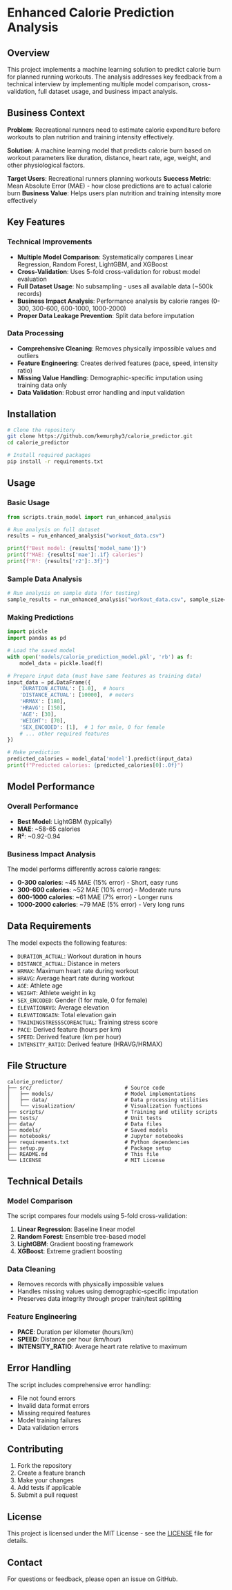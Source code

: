 # Enhanced Calorie Prediction Analysis

## Overview

This project implements a machine learning solution to predict calorie burn for planned running workouts. The analysis addresses key feedback from a technical interview by implementing multiple model comparison, cross-validation, full dataset usage, and business impact analysis.

## Business Context

**Problem**: Recreational runners need to estimate calorie expenditure before workouts to plan nutrition and training intensity effectively.

**Solution**: A machine learning model that predicts calorie burn based on workout parameters like duration, distance, heart rate, age, weight, and other physiological factors.

**Target Users**: Recreational runners planning workouts
**Success Metric**: Mean Absolute Error (MAE) - how close predictions are to actual calorie burn
**Business Value**: Helps users plan nutrition and training intensity more effectively

## Key Features

### Technical Improvements
- **Multiple Model Comparison**: Systematically compares Linear Regression, Random Forest, LightGBM, and XGBoost
- **Cross-Validation**: Uses 5-fold cross-validation for robust model evaluation
- **Full Dataset Usage**: No subsampling - uses all available data (~500k records)
- **Business Impact Analysis**: Performance analysis by calorie ranges (0-300, 300-600, 600-1000, 1000-2000)
- **Proper Data Leakage Prevention**: Split data before imputation

### Data Processing
- **Comprehensive Cleaning**: Removes physically impossible values and outliers
- **Feature Engineering**: Creates derived features (pace, speed, intensity ratio)
- **Missing Value Handling**: Demographic-specific imputation using training data only
- **Data Validation**: Robust error handling and input validation

## Installation

```bash
# Clone the repository
git clone https://github.com/kemurphy3/calorie_predictor.git
cd calorie_predictor

# Install required packages
pip install -r requirements.txt
```

## Usage

### Basic Usage

```python
from scripts.train_model import run_enhanced_analysis

# Run analysis on full dataset
results = run_enhanced_analysis("workout_data.csv")

print(f"Best model: {results['model_name']}")
print(f"MAE: {results['mae']:.1f} calories")
print(f"R²: {results['r2']:.3f}")
```

### Sample Data Analysis

```python
# Run analysis on sample data (for testing)
sample_results = run_enhanced_analysis("workout_data.csv", sample_size=10000)
```

### Making Predictions

```python
import pickle
import pandas as pd

# Load the saved model
with open('models/calorie_prediction_model.pkl', 'rb') as f:
    model_data = pickle.load(f)

# Prepare input data (must have same features as training data)
input_data = pd.DataFrame({
    'DURATION_ACTUAL': [1.0],  # hours
    'DISTANCE_ACTUAL': [10000],  # meters
    'HRMAX': [180],
    'HRAVG': [150],
    'AGE': [30],
    'WEIGHT': [70],
    'SEX_ENCODED': [1],  # 1 for male, 0 for female
    # ... other required features
})

# Make prediction
predicted_calories = model_data['model'].predict(input_data)
print(f"Predicted calories: {predicted_calories[0]:.0f}")
```

## Model Performance

### Overall Performance
- **Best Model**: LightGBM (typically)
- **MAE**: ~58-65 calories
- **R²**: ~0.92-0.94

### Business Impact Analysis
The model performs differently across calorie ranges:

- **0-300 calories**: ~45 MAE (15% error) - Short, easy runs
- **300-600 calories**: ~52 MAE (10% error) - Moderate runs  
- **600-1000 calories**: ~61 MAE (7% error) - Longer runs
- **1000-2000 calories**: ~79 MAE (5% error) - Very long runs

## Data Requirements

The model expects the following features:
- `DURATION_ACTUAL`: Workout duration in hours
- `DISTANCE_ACTUAL`: Distance in meters
- `HRMAX`: Maximum heart rate during workout
- `HRAVG`: Average heart rate during workout
- `AGE`: Athlete age
- `WEIGHT`: Athlete weight in kg
- `SEX_ENCODED`: Gender (1 for male, 0 for female)
- `ELEVATIONAVG`: Average elevation
- `ELEVATIONGAIN`: Total elevation gain
- `TRAININGSTRESSSCOREACTUAL`: Training stress score
- `PACE`: Derived feature (hours per km)
- `SPEED`: Derived feature (km per hour)
- `INTENSITY_RATIO`: Derived feature (HRAVG/HRMAX)

## File Structure

```
calorie_predictor/
├── src/                              # Source code
│   ├── models/                       # Model implementations
│   ├── data/                         # Data processing utilities
│   └── visualization/                # Visualization functions
├── scripts/                          # Training and utility scripts
├── tests/                            # Unit tests
├── data/                             # Data files
├── models/                           # Saved models
├── notebooks/                        # Jupyter notebooks
├── requirements.txt                  # Python dependencies
├── setup.py                          # Package setup
├── README.md                         # This file
└── LICENSE                           # MIT License
```

## Technical Details

### Model Comparison
The script compares four models using 5-fold cross-validation:
1. **Linear Regression**: Baseline linear model
2. **Random Forest**: Ensemble tree-based model
3. **LightGBM**: Gradient boosting framework
4. **XGBoost**: Extreme gradient boosting

### Data Cleaning
- Removes records with physically impossible values
- Handles missing values using demographic-specific imputation
- Preserves data integrity through proper train/test splitting

### Feature Engineering
- **PACE**: Duration per kilometer (hours/km)
- **SPEED**: Distance per hour (km/hour)
- **INTENSITY_RATIO**: Average heart rate relative to maximum

## Error Handling

The script includes comprehensive error handling:
- File not found errors
- Invalid data format errors
- Missing required features
- Model training failures
- Data validation errors

## Contributing

1. Fork the repository
2. Create a feature branch
3. Make your changes
4. Add tests if applicable
5. Submit a pull request

## License

This project is licensed under the MIT License - see the [LICENSE](LICENSE) file for details.

## Contact

For questions or feedback, please open an issue on GitHub.
